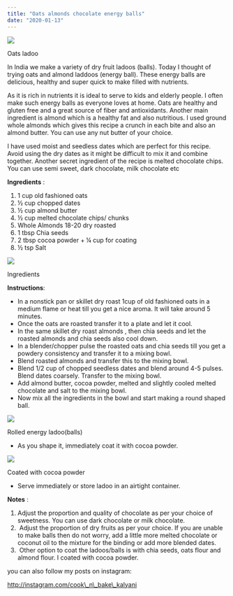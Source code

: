 ```yaml
---
title: "Oats almonds chocolate energy balls"
date: "2020-01-13"
---
```


![](https://cooknbakekalyani.files.wordpress.com/2020/01/img_5683.jpg?w=1024)

Oats ladoo

In India we make a variety of dry fruit ladoos (balls). Today I thought of trying oats and almond laddoos (energy ball). These energy balls are delicious, healthy and super quick to make filled with nutrients. 

As it is rich in nutrients it is ideal to serve to kids and elderly people. I often make such energy balls as everyone loves at home. Oats are healthy and gluten free and a great source of fiber and antioxidants. Another main ingredient is almond which is a healthy fat and also nutritious. I used ground whole almonds which gives this recipe a crunch in each bite and also an almond butter. You can use any nut butter of your choice. 

I have used moist and seedless dates which are perfect for this recipe. Avoid using the dry dates as it might be difficult to mix it and combine together. Another secret ingredient of the recipe is melted chocolate chips. You can use semi sweet, dark chocolate, milk chocolate etc 

**Ingredients** :

1. 1 cup old fashioned oats 
2. ½ cup chopped dates 
3. ½ cup almond butter 
4. ½ cup melted chocolate chips/ chunks
5. Whole Almonds 18-20 dry roasted
6. 1 tbsp Chia seeds 
7. 2 tbsp cocoa powder + ¼ cup for coating
8. ½ tsp Salt

![](https://cooknbakekalyani.files.wordpress.com/2020/01/img_5645.jpg?w=1024)

Ingredients

**Instructions**: 

- In a nonstick pan or skillet dry roast 1cup of old fashioned oats in a medium flame or heat till you get a nice aroma. It will take around 5 minutes.
- Once the oats are roasted transfer it to a plate and let it cool.
- In the same skillet dry roast almonds , then chia seeds and let the roasted almonds and chia seeds also cool down.
- In a blender/chopper pulse the roasted oats and chia seeds till you get a powdery consistency and transfer it to a mixing bowl.
- Blend roasted almonds and transfer this to the mixing bowl.
- Blend 1/2 cup of chopped seedless dates and blend around 4-5 pulses. Blend dates coarsely. Transfer to the mixing bowl.
- Add almond butter, cocoa powder, melted and slightly cooled melted chocolate and salt to the mixing bowl.
- Now mix all the ingredients in the bowl and start making a round shaped ball.

![](https://cooknbakekalyani.files.wordpress.com/2020/01/img_5650.jpg?w=1024)

Rolled energy ladoo(balls)

- As you shape it, immediately coat it with cocoa powder.

![](https://cooknbakekalyani.files.wordpress.com/2020/01/img_5677.jpg?w=1024)

Coated with cocoa powder

- Serve immediately or store ladoo in an airtight container.

**Notes** : 

1. Adjust the proportion and quality of chocolate as per your choice of sweetness. You can use dark chocolate or milk chocolate. 
2.  Adjust the proportion of dry fruits as per your choice. If you are unable to make balls then do not worry, add a little more melted chocolate or coconut oil to the mixture for the binding or add more blended dates. 
3.  Other option to coat the ladoos/balls is with chia seeds, oats flour and almond flour. I coated with cocoa powder.

you can also follow my posts on instagram:

http://instagram.com/cook\_n\_bake\_kalyani
